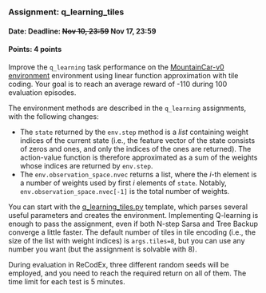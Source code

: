 ### Assignment: q_learning_tiles
#### Date: Deadline: ~~Nov 10, 23:59~~ Nov 17, 23:59
#### Points: 4 points

Improve the `q_learning` task performance on the
[MountainCar-v0 environment](https://gym.openai.com/envs/MountainCar-v0)
environment using linear function approximation with tile coding.
Your goal is to reach an average reward of -110 during 100 evaluation episodes.

The environment methods are described in the `q_learning` assignments, with
the following changes:
- The `state` returned by the `env.step` method is a _list_ containing weight
  indices of the current state (i.e., the feature vector of the state consists
  of zeros and ones, and only the indices of the ones are returned). The
  action-value function is therefore approximated as a sum of the weights whose
  indices are returned by `env.step`.
- The `env.observation_space.nvec` returns a list, where the $i$-th element
  is a number of weights used by first $i$ elements of `state`. Notably,
  `env.observation_space.nvec[-1]` is the total number of weights.

You can start with the [q_learning_tiles.py](https://github.com/ufal/npfl122/tree/master/labs/04/q_learning_tiles.py)
template, which parses several useful parameters and creates the environment.
Implementing Q-learning is enough to pass the assignment, even if both N-step
Sarsa and Tree Backup converge a little faster. The default number of tiles in
tile encoding (i.e., the size of the list with weight indices) is
`args.tiles=8`, but you can use any number you want (but the assignment is
solvable with 8).

During evaluation in ReCodEx, three different random seeds will be employed, and
you need to reach the required return on all of them. The time limit for each
test is 5 minutes.

